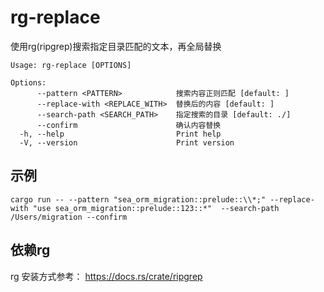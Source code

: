 # rg-replace

使用rg(ripgrep)搜索指定目录匹配的文本，再全局替换

```
Usage: rg-replace [OPTIONS]

Options:
      --pattern <PATTERN>            搜索内容正则匹配 [default: ]
      --replace-with <REPLACE_WITH>  替换后的内容 [default: ]
      --search-path <SEARCH_PATH>    指定搜索的目录 [default: ./]
      --confirm                      确认内容替换
  -h, --help                         Print help
  -V, --version                      Print version
```


## 示例

```shell
cargo run -- --pattern "sea_orm_migration::prelude::\\*;" --replace-with "use sea_orm_migration::prelude::123::*"  --search-path /Users/migration --confirm 
```

## 依赖rg

rg 安装方式参考： https://docs.rs/crate/ripgrep

